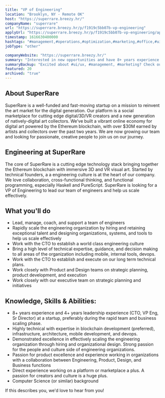 ```yaml
---
title: "VP of Engineering"
location: "Brooklyn, NY - Remote OK"
host: "https://superrare.breezy.hr/"
companyName: "superrare"
url: "https://superrare.breezy.hr/p/f1919c5bb07b-vp-engineering"
applyUrl: "https://superrare.breezy.hr/p/f1919c5bb07b-vp-engineering/apply"
timestamp: 1616630400000
hashtags: "#management,#operations,#optimization,#marketing,#office,#ui/ux,#socialmedia"
jobType: "other"

companyWebsite: "https://superrare.breezy.hr/"
summary: "Interested in new opportunities and have 8+ years experience and 4+ years leadership experience at a startup? SuperRare has a job opening for a VP of Engineering."
summaryBackup: "Excited about #ui/ux, #management, #marketing? Check out this job post!"
featured: 20
archived: "true"
---
```


## About SuperRare

SuperRare is a well-funded and fast-moving startup on a mission to reinvent the art market for the digital generation. Our platform is a social marketplace for cutting edge digital/3D/VR creators and a new generation of natively-digital art collectors. We’ve built a vibrant online economy for digital art powered by the Ethereum blockchain, with over $30M earned by artists and collectors over the past two years. We are now growing our team and looking for passionate, creative people to join us on our journey.

## Engineering at SuperRare

The core of SuperRare is a cutting edge technology stack bringing together the Ethereum blockchain with immersive 3D and VR visual art. Started by technical founders, a a engineering culture is at the heart of our company. We love collaboration, cross-functional thinking, and functional programming, especially Haskell and PureScript. SuperRare is looking for a VP of Engineering to lead our team of engineers and help us scale effectively.

## What you'll do

*   Lead, manage, coach, and support a team of engineers
*   Rapidly scale the engineering organization by hiring and retaining exceptional talent and designing organizations, systems, and tools to help us scale effectively
*   Work with the CTO to establish a world class engineering culture
*   Bring a high level of technical expertise, guidance, and decision making to all areas of the organization including mobile, internal tools, devops.
*   Work with the CTO to establish and execute on our long term technical plans.
*   Work closely with Product and Design teams on strategic planning, product development, and execution
*   Work closely with our executive team on strategic planning and initiatives

## Knowledge, Skills & Abilities:

*   8+ years experience and 4+ years leadership experience (CTO, VP Eng, Sr Director) at a startup, preferably during the rapid team and business scaling phase.
*   Highly technical with expertise in blockchain development (preferred), infrastructure, architecture, mobile development, and devops.
*   Demonstrated excellence in effectively scaling the engineering organization through hiring and organizational design. Strong passion for the people and culture side of engineering organizations.
*   Passion for product excellence and experience working in organizations with a collaboration between Engineering, Product, Design, and Business functions
*   Direct experience working on a platform or marketplace a plus. A passion for creators and culture is a huge plus.
*   Computer Science (or similar) background

If this describes you, we'd love to hear from you!
